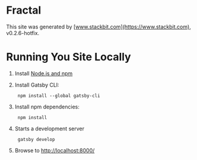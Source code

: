 # Fractal

This site was generated by [www.stackbit.com](https://www.stackbit.com), v0.2.6-hotfix.


# Running You Site Locally

1. Install [Node.js and npm](https://nodejs.org/en/)

2. Install Gatsby CLI:

        npm install --global gatsby-cli

3. Install npm dependencies:

        npm install

4. Starts a development server

        gatsby develop

5. Browse to [http://localhost:8000/](http://localhost:8000/)
